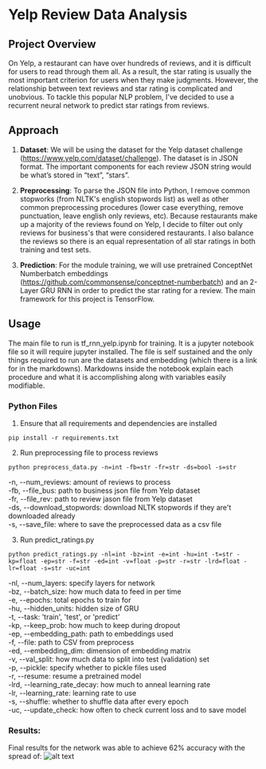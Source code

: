 # Yelp Review Data Analysis

## Project Overview
On Yelp, a restaurant can have over hundreds of reviews, and it is difficult for users to read through them all. As a result, the star rating is usually the most important criterion for users when they make judgments. However, the relationship between text reviews and star rating is complicated and unobvious. To tackle this popular NLP problem, I've decided to use a recurrent neural network to predict star ratings from reviews.

## Approach
1. **Dataset**: We will be using the dataset for the Yelp dataset challenge (https://www.yelp.com/dataset/challenge). The dataset is in JSON format. The important components for each review JSON string would be what’s stored in “text”, “stars”.

2. **Preprocessing**: To parse the JSON file into Python, I remove common stopworks (from NLTK's english stopwords list) as well as other common preprocessing procedures (lower case everything, remove punctuation, leave english only reviews, etc). Because restaurants make up a majority of the reviews found on Yelp, I decide to filter out only reviews for business's that were considered restaurants. I also balance the reviews so there is an equal representation of all star ratings in both training and test sets.

3. **Prediction**: For the module training, we will use pretrained ConceptNet Numberbatch embeddings (https://github.com/commonsense/conceptnet-numberbatch) and an 2-Layer GRU RNN in order to predict the star rating for a review. The main framework for this project is TensorFlow. 

## Usage
The main file to run is tf_rnn_yelp.ipynb for training. It is a jupyter notebook file so it will require jupyter installed. 
The file is self sustained and the only things required to run are the datasets and embedding (which there is a link for in the markdowns). Markdowns inside the notebook explain each procedure and what it is accomplishing along with variables easily modifiable.
### Python Files
1. Ensure that all requirements and dependencies are installed
``` 
pip install -r requirements.txt
```
2. Run preprocessing file to process reviews
```
python preprocess_data.py -n=int -fb=str -fr=str -ds=bool -s=str
```
-n, --num_reviews: amount of reviews to process  
-fb, --file_bus: path to business json file from Yelp dataset  
-fr, --file_rev: path to review jason file from Yelp dataset  
-ds, --download_stopwords: download NLTK stopwords if they are't downloaded already  
-s, --save_file: where to save the preprocessed data as a csv file  

3. Run predict_ratings.py
```
python predict_ratings.py -nl=int -bz=int -e=int -hu=int -t=str -kp=float -ep=str -f=str -ed=int -v=float -p=str -r=str -lrd=float -lr=float -s=str -uc=int
```
-nl, --num_layers: specify layers for network  
-bz, --batch_size: how much data to feed in per time  
-e, --epochs: total epochs to train for  
-hu, --hidden_units: hidden size of GRU  
-t, --task: 'train', 'test', or 'predict'  
-kp, --keep_prob: how much to keep during dropout  
-ep, --embedding_path: path to embeddings used  
-f, --file: path to CSV from preprocess  
-ed, --embedding_dim: dimension of embedding matrix  
-v, --val_split: how much data to split into test (validation) set  
-p, --pickle: specify whether to pickle files used  
-r, --resume: resume a pretrained model  
-lrd, --learning_rate_decay: how much to anneal learning rate  
-lr, --learning_rate: learning rate to use  
-s, --shuffle: whether to shuffle data after every epoch  
-uc, --update_check: how often to check current loss and to save model

### Results:  
Final results for the network was able to achieve 62% accuracy with the spread of:
![alt text](https://github.com/thomasan95/Yelp-Review-Prediction/blob/master/figures/cmatrix.png?raw=true)
